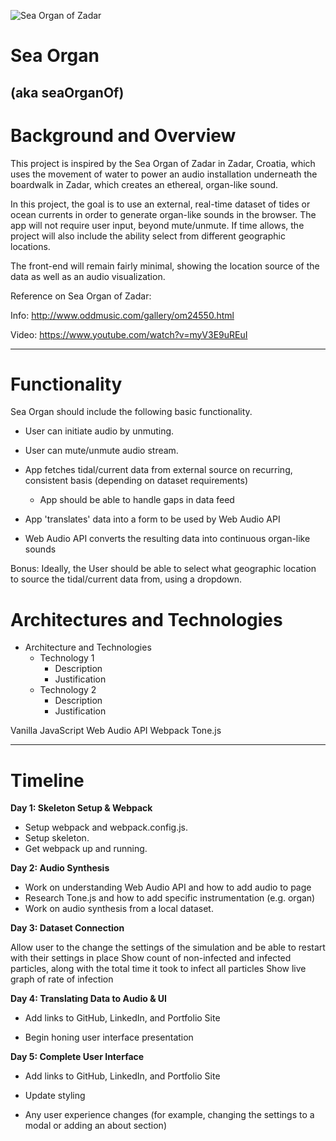 ![Sea Organ of Zadar](https://media.treehugger.com/assets/images/2015/11/sea-organ-zadar-1.jpg.860x0_q70_crop-scale.jpg "CC BY-NC-ND 2.0 linssimato")

# Sea Organ
## (aka seaOrganOf)

    
<h1>Background and Overview</h1>

This project is inspired by the Sea Organ of Zadar in Zadar, Croatia, which uses the movement of water to power an audio installation underneath the boardwalk in Zadar, which creates an ethereal, organ-like sound.

In this project, the goal is to use an external, real-time dataset of tides or ocean currents in order to generate organ-like sounds in the browser. The app will not require user input, beyond mute/unmute. If time allows, the project will also include the ability select from different geographic locations.

The front-end will remain fairly minimal, showing the location source of the data as well as an audio visualization.

Reference on Sea Organ of Zadar:

Info: http://www.oddmusic.com/gallery/om24550.html

Video: https://www.youtube.com/watch?v=myV3E9uREuI


---

<h1>Functionality</h1>

Sea Organ should include the following basic functionality.

* User can initiate audio by unmuting.

* User can mute/unmute audio stream.

* App fetches tidal/current data from external source on recurring, consistent basis (depending on dataset requirements)

   * App should be able to handle gaps in data feed

* App 'translates' data into a form to be used by Web Audio API

* Web Audio API converts the resulting data into continuous organ-like sounds


Bonus: Ideally, the User should be able to select what geographic location to source the tidal/current data from, using a dropdown.


<h1>Architectures and Technologies</h1>

* Architecture and Technologies
    * Technology 1
        * Description
        * Justification
    * Technology 2
        * Description
        * Justification


Vanilla JavaScript
Web Audio API
Webpack
Tone.js


---


<h1>Timeline</h1>


**Day 1: Skeleton Setup & Webpack**

* Setup webpack and webpack.config.js. 
* Setup skeleton. 
* Get webpack up and running.


**Day 2: Audio Synthesis**

* Work on understanding Web Audio API and how to add audio to page
* Research Tone.js and how to add specific instrumentation (e.g. organ)
* Work on audio synthesis from a local dataset.


**Day 3: Dataset Connection**

 Allow user to the change the settings of the simulation and be able to restart with their settings in place
 Show count of non-infected and infected particles, along with the total time it took to infect all particles
 Show live graph of rate of infection
 
 
**Day 4: Translating Data to Audio & UI**

* Add links to GitHub, LinkedIn, and Portfolio Site

* Begin honing user interface presentation

 
**Day 5: Complete User Interface**

* Add links to GitHub, LinkedIn, and Portfolio Site

* Update styling 

* Any user experience changes (for example, changing the settings to a modal or adding an about section)
